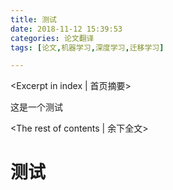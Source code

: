 ```yaml
---
title: 测试
date: 2018-11-12 15:39:53
categories: 论文翻译
tags: [论文,机器学习,深度学习,迁移学习]

---
```


<Excerpt in index | 首页摘要> 

这是一个测试

<!-- more -->

<The rest of contents | 余下全文>



# 测试